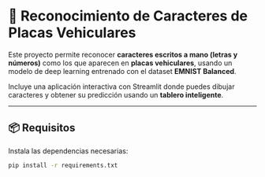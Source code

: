# 🧠 Reconocimiento de Caracteres de Placas Vehiculares

Este proyecto permite reconocer **caracteres escritos a mano (letras y números)** como los que aparecen en **placas vehiculares**, usando un modelo de deep learning entrenado con el dataset **EMNIST Balanced**.

Incluye una aplicación interactiva con Streamlit donde puedes dibujar caracteres y obtener su predicción usando un **tablero inteligente**.

---

## 📦 Requisitos

Instala las dependencias necesarias:

```bash
pip install -r requirements.txt
